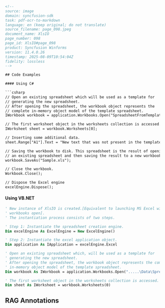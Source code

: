 ```html
<!-- 
source: image
domain: syncfusion-sdk
task: pdf-ocr-to-markdown
language: en (keep original; do not translate)
source_filename: page_098.jpeg
document_name: XlsIO
page_number: 098
page_id: XlsIO#page_098
product: Syncfusion Winforms
version: 11.4.0.26
timestamp: 2025-08-09T10:54:04Z
fidelity: lossless
-->

## Code Examples

#### Using C#

```csharp
// Open an existing spreadsheet which will be used as a template for
// generating the new spreadsheet.
// After opening the spreadsheet, the workbook object represents the
// complete in-memory object model of the template spreadsheet.
IWorkbook workbook = application.Workbooks.Open("SpreadsheetFromTemplate.xls");

// The first worksheet object in the worksheets collection is accessed.
IWorksheet sheet = workbook.Worksheets[0];

// Inserting some additional data.
sheet.Range["A1"].Text = "New text that was not present in the template";

// Saving the workbook to disk. This spreadsheet is the result of opening
// an existing spreadsheet and then saving the result to a new workbook.
workbook.SaveAs("Sample.xls");

// Close the workbook.
Workbook.Close();

// Dispose the Excel engine
excelEngine.Dispose();
```

#### Using VB.NET

```vb
' New instance of XlsIO is created.[Equivalent to launching MS Excel with no
' workbooks open].
' The instantiation process consists of two steps.

' Step 1: Instantiate the spreadsheet creation engine.
Dim excelEngine As ExcelEngine = New ExcelEngine()

' Step 2: Instantiate the excel application object.
Dim application As IApplication = excelEngine.Excel

' Open an existing spreadsheet which, will be used as a template for
' generating the new spreadsheet.
' After opening the spreadsheet, the workbook object represents the complete
' in-memory object model of the template spreadsheet.
Dim workbook As IWorkbook = application.Workbooks.Open(".....\Data\SpreadsheetFromTemplate.xls")

' The first worksheet object in the worksheets collection is accessed.
Dim sheet As IWorksheet = workbook.Worksheets(0)
```

## RAG Annotations

<!-- tags: Syncfusion, WinForms, XlsIO, Spreadsheet Manipulation, Multiple Language Support keywords: open spreadsheet, modify spreadsheet, Excel engine disposal, workbook saving, VB.NET, C# -->
```